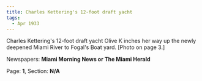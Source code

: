 ```yaml
---  
title: Charles Kettering's 12-foot draft yacht  
tags:  
  - Apr 1933  
---  
```

  
Charles Kettering's 12-foot draft yacht Olive K inches her way up the newly deepened Miami River to Fogal's Boat yard. [Photo on page 3.]  
  
Newspapers: **Miami Morning News or The Miami Herald**  
  
Page: **1**, Section: **N/A** 
